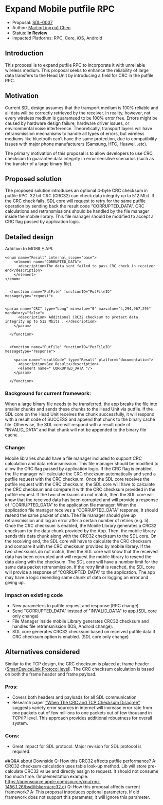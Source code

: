 

# Expand Mobile putfile RPC

* Proposal: [SDL-0037](0037-Expand-Mobile-putfile-RPC.md)
* Author: [Martin(Lingxiu) Chen]( https://github.com/lchen139)
* Status: **In Review**
* Impacted Platforms: RPC, Core, iOS, Android

## Introduction

This proposal is to expand putfile RPC to incorporate it with unreliable wireless medium.
This proposal seeks to enhance the reliability of large data transfers to the Head Unit by introducing a field for CRC in the putfile RPC.

## Motivation

Current SDL design assumes that the transport medium is 100% reliable and all data will be correctly retrieved by the receiver. In reality, however, not every wireless medium is guaranteed to be 100% error free. Errors might be caused by hardware design failure, hardware driver issues, or environmental noise interference. Theoretically, transport layers will have retransmission mechanisms to handle all types of errors, but wireless mediums like bluetooth can’t have the same protection, due to compatibility issues with major phone manufacturers (Samsung, HTC, Huawei, .etc).  

The primary motivation of this proposal is to allow developers to use CRC checksum to guarantee data integrity in error sensitive scenarios (such as the transfer of a large binary file).


## Proposed solution

The proposed solution introduces an optional 4-byte CRC checksum in putfile RPC. 32 bit CRC (CRC32) can check data integrity up to 512 Mbit. If the CRC check fails, SDL core will request to retry for the same putfile operation by sending back the result code “CORRUPTED_DATA”. CRC calculations and retransmissions should be handled by the file manager inside the mobile library. This file manager should be modified to accept a CRC flag passed by application logic.

## Detailed design

Addition to MOBILE API:
```
<enum name="Result" internal_scope="base">
    <element name="CORRUPTED_DATA">
      <description>The data sent failed to pass CRC check in receiver end</description>
    </element>
</enum>


  <function name="PutFile" functionID="PutFileID" messagetype="request">

    
<param name="CRC" type="Long" minvalue="0" maxvalue="4,294,967,295" mandatory="false">
      <description> Additional CRC32 checksum to protect data integrity up to 512 Mbits . </description>
    </param>

  </function>
  
 
  <function name="PutFile" functionID="PutFileID" messagetype="response">

    <param name="resultCode" type="Result" platform="documentation">
      <description>See Result</description>
      <element name=" CORRUPTED_DATA "/>
    </param>

  </function> 
```
### Background for current framework:
When a large binary file needs to be transferred, the app breaks the file into smaller chunks and sends these chunks to the Head Unit via putfile. If the SDL core on the Head Unit receives the chunk successfully, it will respond with a result code of SUCCESS and append that chunk to the binary cache file. Otherwise, the SDL core will respond with a result code of “INVALID_DATA" and that chunk will not be appended to the binary file cache. 

### Change:
Mobile libraries should have a file manager included to support CRC calculation and data retransmission. This file manager should be modified to allow the CRC flag passed by application logic. If the CRC flag is enabled, the file manager will calculate the CRC checksum automatically and send a putfile request with the CRC checksum. Once the SDL core receives the putfile request with the CRC checksum, the SDL core will have to calculate the CRC checksum and compare it with the CRC checksum provided in the putfile request. If the two checksums do not match, then the SDL core will know that the received data has been corrupted and will provide a response of “CORRUPTED_DATA” to the application file manager. When the application file manager receives a “CORRUPTED_DATA” response, it should resend the same packet of data. The file manager should give up retransmission and log an error after a certain number of retries (e.g. 5). Once the CRC checksum is enabled, the Mobile Library generates a CRC32 checksum for the data chunk provided by the App. Then, the mobile library sends this data chunk along with the CRC32 checksum to the SDL core.  On the receiving end, the SDL core will have to calculate the CRC checksum and compare it with the CRC checksum provided by mobile library. If the two checksums do not match, then the SDL core will know that the received data has been corrupted and will request the mobile library to resend the data along with the checksum. The SDL core will have a number limit for the same data packet retransmission. If the retry limit is reached, the SDL core will provide a response of “CORRUPTED_DATA” to the application. The app may have a logic resending same chunk of data or logging an error and giving up.

### Impact on existing code
- New parameters to putfile request and response (RPC change) 
- Send "CORRUPTED_DATA" instead of "INVALID_DATA" to app.(SDL core only change)
- File Manager inside mobile Library generates CRC32 checksum and handles file retransmission (IOS, Android change). 
- SDL core generates CRC32 checksum based on received putfile data if CRC checksum option is enabled. (SDL core only change)
	
  


## Alternatives considered

Similar to the TCP design, the CRC checksum is placed at frame header ([SmartDeviceLink Protocol level](https://github.com/smartdevicelink/protocol_spec#22-version-2-frame-header)). The CRC checksum calculation is based on both the frame header and frame payload.

### Pros:
- Covers both headers and payloads for all SDL communication
- Research paper ["When The CRC and TCP Checksum Disagree"](conferences.sigcomm.org/sigcomm/2000/conf/paper/sigcomm2000-9-1.pdf) suggests variety error sources in internet will increase error rate from one packets out of few millions to one packets out of few thousand in TCP/IP level.  This approach provides additional robustness for overall system. 


### Cons:
- Great impact for SDL protocol. Major revision for SDL protocol is required.



##Q&A about Downside
Q: How this CRC32 affects putfile performance?
A: CRC32 checksum calculation uses table look-up method. Lib will store pre-calculate CRC32 value and directly assign to request. It should not consume too much time. (Implementation example: https://opensource.apple.com/source/xnu/xnu-1456.1.26/bsd/libkern/crc32.c) 
Q: How this proposal affects current framework?
A: This proposal introduces optional parameters. If old framework does not support this parameter, it will ignore this parameter.

